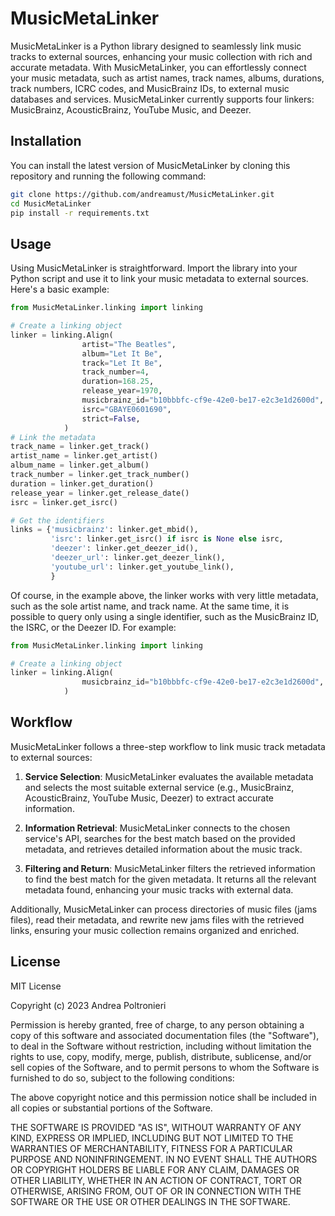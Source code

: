 # MusicMetaLinker

MusicMetaLinker is a Python library designed to seamlessly link music tracks to external sources, enhancing your music collection with rich and accurate metadata. With MusicMetaLinker, you can effortlessly connect your music metadata, such as artist names, track names, albums, durations, track numbers, ICRC codes, and MusicBrainz IDs, to external music databases and services. MusicMetaLinker currently supports four linkers: MusicBrainz, AcousticBrainz, YouTube Music, and Deezer.

## Installation

You can install the latest version of MusicMetaLinker by cloning this repository and running the following command:

```bash
git clone https://github.com/andreamust/MusicMetaLinker.git
cd MusicMetaLinker
pip install -r requirements.txt
```

## Usage
Using MusicMetaLinker is straightforward. Import the library into your Python script and use it to link your music metadata to external sources. Here's a basic example:

```python
from MusicMetaLinker.linking import linking

# Create a linking object
linker = linking.Align(
                artist="The Beatles",
                album="Let It Be",
                track="Let It Be",
                track_number=4,
                duration=168.25,
                release_year=1970,
                musicbrainz_id="b10bbbfc-cf9e-42e0-be17-e2c3e1d2600d",
                isrc="GBAYE0601690",
                strict=False,
            )
# Link the metadata
track_name = linker.get_track()
artist_name = linker.get_artist()
album_name = linker.get_album()
track_number = linker.get_track_number()
duration = linker.get_duration()
release_year = linker.get_release_date()
isrc = linker.get_isrc()

# Get the identifiers
links = {'musicbrainz': linker.get_mbid(),
         'isrc': linker.get_isrc() if isrc is None else isrc,
         'deezer': linker.get_deezer_id(),
         'deezer_url': linker.get_deezer_link(),
         'youtube_url': linker.get_youtube_link(),
         }
```

Of course, in the example above, the linker works with very little metadata, such as the sole artist name, and track name.
At the same time, it is possible to query only using a single identifier, such as the MusicBrainz ID, the ISRC, or the Deezer ID. For example:

```python
from MusicMetaLinker.linking import linking

# Create a linking object
linker = linking.Align(
                musicbrainz_id="b10bbbfc-cf9e-42e0-be17-e2c3e1d2600d",
            )
```

## Workflow
MusicMetaLinker follows a three-step workflow to link music track metadata to external sources:

1. **Service Selection**: MusicMetaLinker evaluates the available metadata and selects the most suitable external service (e.g., MusicBrainz, AcousticBrainz, YouTube Music, Deezer) to extract accurate information.

2. **Information Retrieval**: MusicMetaLinker connects to the chosen service's API, searches for the best match based on the provided metadata, and retrieves detailed information about the music track.

3. **Filtering and Return**: MusicMetaLinker filters the retrieved information to find the best match for the given metadata. It returns all the relevant metadata found, enhancing your music tracks with external data.

Additionally, MusicMetaLinker can process directories of music files (jams files), read their metadata, and rewrite new jams files with the retrieved links, ensuring your music collection remains organized and enriched.


## License
MIT License

Copyright (c) 2023 Andrea Poltronieri

Permission is hereby granted, free of charge, to any person obtaining a copy
of this software and associated documentation files (the "Software"), to deal
in the Software without restriction, including without limitation the rights
to use, copy, modify, merge, publish, distribute, sublicense, and/or sell
copies of the Software, and to permit persons to whom the Software is
furnished to do so, subject to the following conditions:

The above copyright notice and this permission notice shall be included in all
copies or substantial portions of the Software.

THE SOFTWARE IS PROVIDED "AS IS", WITHOUT WARRANTY OF ANY KIND, EXPRESS OR
IMPLIED, INCLUDING BUT NOT LIMITED TO THE WARRANTIES OF MERCHANTABILITY,
FITNESS FOR A PARTICULAR PURPOSE AND NONINFRINGEMENT. IN NO EVENT SHALL THE
AUTHORS OR COPYRIGHT HOLDERS BE LIABLE FOR ANY CLAIM, DAMAGES OR OTHER
LIABILITY, WHETHER IN AN ACTION OF CONTRACT, TORT OR OTHERWISE, ARISING FROM,
OUT OF OR IN CONNECTION WITH THE SOFTWARE OR THE USE OR OTHER DEALINGS IN THE
SOFTWARE.
